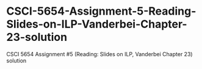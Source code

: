 # CSCI-5654-Assignment-5-Reading-Slides-on-ILP-Vanderbei-Chapter-23-solution
CSCI 5654 Assignment #5 (Reading: Slides on ILP, Vanderbei Chapter 23) solution
